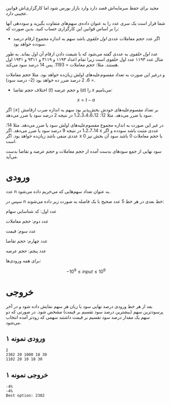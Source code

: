 مجید برای حفظ سرمایه‌اش قصد دارد وارد بازار بورس شود اما کارگزاری‌اش قوانین عجیبی دارد.

شما قرار است یک سری عدد را به عنوان داده‌ی سهم‌های متفاوت بگیرید و سوددهی آنها را بر اساس قوانین این کارگزاری حساب کنید. بدین صورت که:

+ اگر عدد حجم معاملات عددی *اول حلقوی* باشد سهم به اندازه مجموع ارقام درصد سودده خواهد بود.

عدد *اول حلقوی* به عددی گفته می‌شود که با شیفت دادن ارقام آن اول بماند. به طور مثال عدد ۱۱۹۳ عدد اول حلقوی است زیرا تمام اعداد ۱۱۹۳ و ۳۱۱۹ و ۹۳۱۱ و ۱۹۳۱ اول هستند.
مثلا: حجم معاملات = 1193. پس 14 درصد سود می‌کند.

و درغیر این صورت به تعداد مقسوم‌علیه‌های اولش زیان‌ده خواهد بود.
مثلا حجم معاملات = 6، 2 درصد ضرر ده خواهد بود (2- درصد سود).

+ اختلاف حجم تقاضا ($t$) و حجم عرضه ($a$) را $x$ می‌نامیم:

$$x = t - a$$

اگر $\mid x \mid$ بر تعداد مقسوم‌علیه‌های خودش بخش‌پذیر بود سهم به اندازه ضرب ارقامش سود یا ضرر می‌دهد.
مثلا 12: 1،2،3،4،6،12 در نتیجه 2 درصد سود یا ضرر می‌دهد.

در غیر این صورت به اندازه مجموع مقسوم‌علیه‌های اولش سود یا ضرر می‌دهد.
مثلا 14: 1،2،7،14 در نتیجه 9 درصد سود یا ضرر می‌دهد.
اگر x عددی مثبت باشد سودده و اگر عددی منفی باشد زیان‌ده خواهد بود.
اگر x یا حجم معاملات 0 باشد سود آن بخش نیز 0 است.

سود نهایی از جمع سودهای بدست آمده از حجم معاملات و حجم عرضه و تقاضا بدست می‌آید.

# ورودی

عدد n به عنوان تعداد سهم‌هایی که می‌خریم داده می‌شود.

سپس در n خط بعدی در هر خط 5 عدد صحیح با یک فاصله به صورت زیر داده می‌شوند:

عدد اول: کد شناسایی سهام

عدد دوم: حجم معاملات

عدد سوم: قیمت

عدد چهارم: حجم تقاضا

عدد پنجم: حجم عرضه

برای همه ورودی‌ها:

$$-10^9\le input \le 10^9$$

# خروجی

بعد از هر خط ورودی درصد نهایی سود یا زیان هر سهم نمایش داده شود و در آخر پرسودترین سهم (بیشترین درصد سود تقسیم بر قیمت) مشخص شود. در صورتی که دو سهم یک مقدار درصد سود تقسیم بر قیمت داشتند سهمی که زودتر آمده انتخاب می‌شود. 


## ورودی نمونه ۱

```
2
2302 20 1000 18 30
1102 20 10 18 30
```

## خروجی نمونه ۱

```
-4%
-4%
Best option: 2302
```